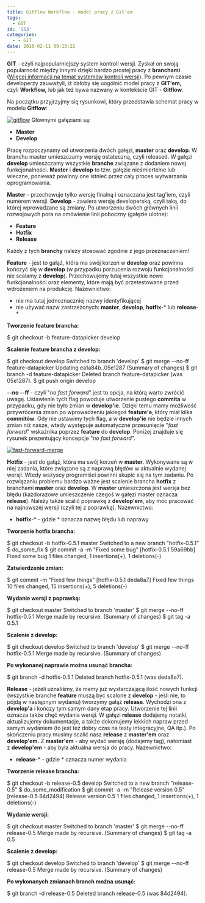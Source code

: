 ```yaml
---
title: Gitflow Workflow - model pracy z Git'em
tags:
  - GIT
id: '153'
categories:
  - - GIT
date: 2016-02-11 09:13:22
---
```


**GIT** - czyli najpopularniejszy system kontroli wersji. Zyskał on swoją popularność między innymi dzięki bardzo prostej pracy z **branchami** ([Więcej informacji na temat systemów kontroli wersji](http://codecouple.pl/2016/02/05/system-kontroli-wersji-opis-oraz-definicje/)). Po pewnym czasie developerzy zauważyli, iż dałoby się uogólnić model pracy z **GIT'em,** czyli **Workflow,** lub jak też bywa nazwany w kontekście GIT - ****Gitflow****.
<!-- more -->
Na początku przyjrzyjmy się rysunkowi, który przedstawia schemat pracy w modelu **Gitflow**:

[![gitflow](http://codecouple.pl/wp-content/uploads/2016/02/gitflow.png)](http://codecouple.pl/wp-content/uploads/2016/02/gitflow.png) Głównymi gałęziami są:

*   **Master**
*   **Develop**

Pracę rozpoczynamy od utworzenia dwóch gałęzi, **master** oraz **develop**. W branchu master umieszczamy wersję ostateczną, czyli released. W gałęzi **develop** umieszczamy wszystkie **branche** związane z dodaniem nowej funkcjonalności. **Master** i **develop** to tzw. gałęzie nieśmiertelne lub wieczne, ponieważ powinny one istnieć przez cały proces wytwarzania oprogramowania.

**Master** - przechowuje tylko wersję finalną i oznaczana jest tag'iem, czyli numerem wersji. **Develop** - zawiera wersję developerską, czyli taką, do której wprowadzane są zmiany. Po utworzeniu dwóch głównych linii rozwojowych pora na omówienie linii poboczny (gałęzie ulotne):

*   **Feature**
*   **Hotfix**
*   **Release**

Każdy z tych **branchy** należy stosować zgodnie z jego przeznaczeniem!

**Feature** - jest to gałąź, która ma swój korzeń w **develop** oraz powinna kończyć się w **develop** (w przypadku porzucenia rozwoju funkcjonalności nie scalamy z **develop**). Przechowujemy tutaj wszystkie nowe funkcjonalności oraz elementy, które mają być przetestowane przed wdrożeniem na produkcję. Nazewnictwo:

*   nie ma tutaj jednoznaczniej nazwy identyfikującej
*   nie używać nazw zastrzeżonych: **master**, **develop**, **hotfix**\-\* lub **release**\-\*

**Tworzenie feature brancha:**

$ git checkout -b feature-datapicker develop

**Scalenie feature brancha z develop:**

$ git checkout develop
Switched to branch 'develop' 
$ git merge --no-ff feature-datapicker
Updating ea1a84b..05e1287
(Summary of changes) 
$ git branch -d feature-datapicker
Deleted branch feature-datapicker (was 05e1287). 
$ git push origin develop

**\--no --ff** - czyli "_no_ _fast forward_" jest to opcja, na którą warto zwrócić uwagę. Ustawienie tych flag powoduje utworzenie pustego **commita** w przypadku, gdy nie było zmian w **develop'ie.** Dzięki temu mamy możliwość przywrócenia zmian po wprowadzeniu jakiegoś **feature'a**, który miał kilka **commitów**. Gdy nie ustawimy tych flag, a w **develop'ie** nie będzie innych zmian niż nasze, wtedy występuje automatyczne przesunięcie "_fast_ _forward_" wskaźnika poprzez **feature** do **develop**. Poniżej znajduje się rysunek prezentujący koncepcje "_no_ _fast forward_".

[![fast-forward-merge](http://codecouple.pl/wp-content/uploads/2016/02/fast-forward-merge.jpg)](http://codecouple.pl/wp-content/uploads/2016/02/fast-forward-merge.jpg)

**Hotfix** - jest do gałąź, która ma swój korzeń w **master**. Wykonywane są w niej zadania, które związane są z naprawą błędów w aktualnie wydanej wersji. Wtedy wszyscy programiści powinni skupić się na tym zadaniu. Po rozwiązaniu problemu bardzo ważne jest scalenie brancha **hotfix** z branchami **master** oraz **develop**. W **master** umieszczona jest wersja bez błędu (każdorazowe umieszczenie czegoś w gałęzi master oznacza **release**). Należy także scalić poprawkę z **develop'em**, aby móc pracować na najnowszej wersji (czyli tej z poprawką). Nazewnictwo:

*   **hotfix**\-\* - gdzie \* oznacza nazwę błędu lub naprawy

**Tworzenie hotfix brancha:**

$ git checkout -b hotfix-0.5.1 master
Switched to a new branch "hotfix-0.5.1" 
$ do\_some\_fix
$ git commit -a -m "Fixed some bug"
\[hotfix-0.5.1 59a69bb\] Fixed some bug
1 files changed, 1 insertions(+), 1 deletions(-)

**Zatwierdzenie zmian:**

$ git commit -m "Fixed few things"
\[hotfix-0.5.1 deda8a7\] Fixed few things
10 files changed, 15 insertions(+), 5 deletions(-)

**Wydanie wersji z poprawką:**

$ git checkout master
Switched to branch 'master' 
$ git merge --no-ff hotfix-0.5.1
Merge made by recursive.
(Summary of changes) 
$ git tag -a 0.5.1

**Scalenie z develop:**

$ git checkout develop
Switched to branch 'develop' 
$ git merge --no-ff hotfix-0.5.1
Merge made by recursive.
(Summary of changes)

**Po wykonanej naprawie można usunąć brancha:**

$ git branch -d hotfix-0.5.1
Deleted branch hotfix-0.5.1 (was deda8a7).

**Release** - jeżeli uznaliśmy, że mamy już wystarczającą ilość nowych funkcji (wszystkie branche **feature** muszą być scalone z **develop** \- jeśli nie, to pójdą w następnym wydaniu) tworzymy gałąź **release**. Wychodzi ona z **develop'a** i kończy tym samym dany etap pracy. Utworzenie tej linii oznacza także chęć wydania wersji. W gałęzi **release** dodajemy notatki, aktualizujemy dokumentacje, a także dokonujemy lekkich napraw przed samym wydaniem (to jest też dobry czas na testy integracyjne, QA itp.). Po skończeniu pracy musimy scalić nasz **release** z **master'em** oraz **develop'em.** Z **master'em** \- aby wydać wersję (dodajemy tag), natomiast z **develop'em** \- aby była aktualna wersja do pracy. Nazewnictwo:

*   **release**\-\* - gdzie \* oznacza numer wydania

**Tworzenie release brancha:**

$ git checkout -b release-0.5 develop
Switched to a new branch "release-0.5" 
$ do\_some\_modification
$ git commit -a -m "Release version 0.5" 
\[release-0.5 84d2494\] Release version 0.5
1 files changed, 1 insertions(+), 1 deletions(-)

**Wydanie wersji:**

$ git checkout master
Switched to branch 'master' 
$ git merge --no-ff release-0.5
Merge made by recursive.
(Summary of changes) 
$ git tag -a 0.5

**Scalenie z develop:**

$ git checkout develop
Switched to branch 'develop' 
$ git merge --no-ff release-0.5
Merge made by recursive.
(Summary of changes)

**Po wykonanych zmianach branch można usunąć:**

$ git branch -d release-0.5
Deleted branch release-0.5 (was 84d2494).